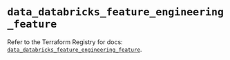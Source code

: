 # `data_databricks_feature_engineering_feature`

Refer to the Terraform Registry for docs: [`data_databricks_feature_engineering_feature`](https://registry.terraform.io/providers/databricks/databricks/1.92.0/docs/data-sources/feature_engineering_feature).
